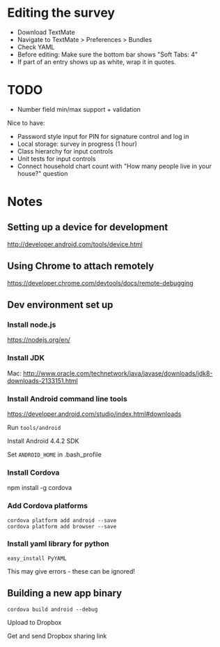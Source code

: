 # Editing the survey

* Download TextMate
* Navigate to TextMate > Preferences > Bundles
* Check YAML
* Before editing: Make sure the bottom bar shows "Soft Tabs: 4"
* If part of an entry shows up as white, wrap it in quotes.


# TODO

* Number field min/max support + validation

Nice to have:

* Password style input for PIN for signature control and log in
* Local storage: survey in progress (1 hour)
* Class hierarchy for input controls
* Unit tests for input controls
* Connect household chart count with "How many people live in your house?" question


# Notes

## Setting up a device for development

http://developer.android.com/tools/device.html

## Using Chrome to attach remotely

https://developer.chrome.com/devtools/docs/remote-debugging

## Dev environment set up

### Install node.js

https://nodejs.org/en/

### Install JDK

Mac: http://www.oracle.com/technetwork/java/javase/downloads/jdk8-downloads-2133151.html

### Install Android command line tools

https://developer.android.com/studio/index.html#downloads

Run `tools/android`

Install Android 4.4.2 SDK

Set `ANDROID_HOME` in .bash\_profile

### Install Cordova

npm install -g cordova

### Add Cordova platforms

```
cordova platform add android --save
cordova platform add browser --save
```

### Install yaml library for python

```
easy_install PyYAML
```

This may give errors - these can be ignored!

## Building a new app binary

```
cordova build android --debug
```

Upload to Dropbox

Get and send Dropbox sharing link
